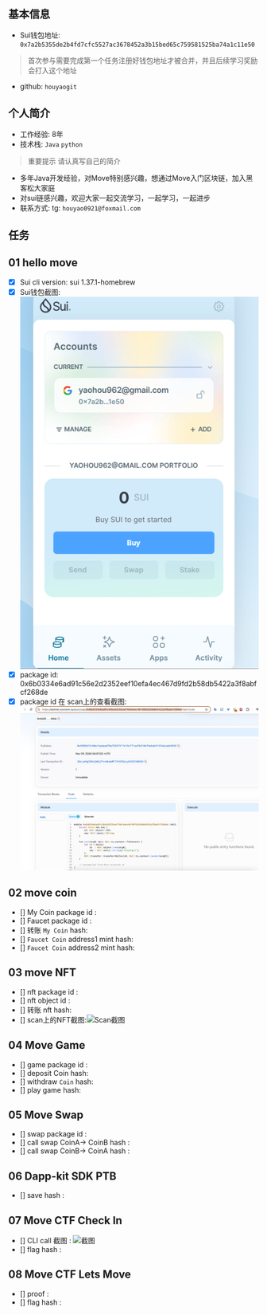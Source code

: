 ## 基本信息
- Sui钱包地址: `0x7a2b5355de2b4fd7cfc5527ac3678452a3b15bed65c759581525ba74a1c11e50`
> 首次参与需要完成第一个任务注册好钱包地址才被合并，并且后续学习奖励会打入这个地址
- github: `houyaogit`

## 个人简介
- 工作经验: 8年
- 技术栈: `Java` `python`
> 重要提示 请认真写自己的简介
- 多年Java开发经验，对Move特别感兴趣，想通过Move入门区块链，加入黑客松大家庭  
- 对sui链感兴趣，欢迎大家一起交流学习，一起学习，一起进步
- 联系方式: tg: `houyao0921@foxmail.com` 

## 任务

##   01 hello move  
- [x] Sui cli version: sui 1.37.1-homebrew
- [x] Sui钱包截图: ![Sui钱包截图](./images/sui_houyaogit.jpg)
- [x] package id: 0x6b0334e6ad91c56e2d2352eef10efa4ec467d9fd2b58db5422a3f8abfcf268de
- [x] package id 在 scan上的查看截图:![Scan截图](./images/package-20241109.png)

##   02 move coin
- [] My Coin package id : 
- [] Faucet package id : 
- [] 转账 `My Coin` hash:
- [] `Faucet Coin` address1 mint hash:
- [] `Faucet Coin` address2 mint hash:

##   03 move NFT
- [] nft package id :
- [] nft object id : 
- [] 转账 nft  hash:
- [] scan上的NFT截图:![Scan截图](./images/你的图片地址)

##   04 Move Game
- [] game package id :
- [] deposit Coin hash:
- [] withdraw `Coin` hash:
- [] play game hash:

##   05 Move Swap
- [] swap package id :
- [] call swap CoinA-> CoinB  hash :
- [] call swap CoinB-> CoinA  hash :

##   06 Dapp-kit SDK PTB
- [] save hash :

##   07 Move CTF Check In
- [] CLI call 截图 : ![截图](./images/你的图片地址)
- [] flag hash :

##   08 Move CTF Lets Move
- [] proof : 
- [] flag hash :
